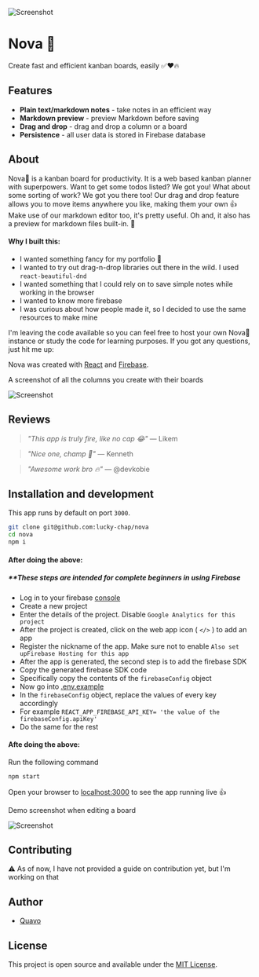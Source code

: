 

![Screenshot](./src/assets/screenshot-1.png)



# Nova 🚀
Create fast and efficient kanban boards, easily ✅❤️🔥

## Features

- **Plain text/markdown notes** - take notes in an efficient way
- **Markdown preview** - preview Markdown before saving
- **Drag and drop** - drag and drop a column or a board
- **Persistence** - all user data is stored in Firebase database


## About


Nova🚀 is a kanban board for productivity. It is a web based kanban planner with superpowers. Want to get some todos listed? We got you! What about some sorting of work? We got you there too!
Our drag and drop feature allows you to move items anywhere you like, making them your own 👍
Make use of our markdown editor too, it's pretty useful. Oh and, it also has a preview for markdown files built-in. 🤯

#### Why  I built this:

- I wanted something fancy for my portfolio 🤩
- I wanted to try out drag-n-drop libraries out there in the wild. I used `react-beautiful-dnd`
- I wanted something that I could rely on to save simple notes while working in the browser
- I wanted to know more firebase
- I was curious about how people made it, so I decided to use the same resources to make mine

I'm leaving the code available so you can feel free to host your own Nova🚀 instance or study the code for learning purposes. If you got any questions, just hit me up:


Nova was created with [React](https://reactjs.org) and [Firebase](https://firebase.google.com).


A screenshot of all the columns you create with their boards

![Screenshot](./src/assets/screenshot-3.png)

## Reviews

> _"This app is truly fire, like no cap 😂"_ — Likem

> _"Nice one, champ 🤝"_ — Kenneth

> _"Awesome work bro 🔥"_ — @devkobie 



## Installation and development

This app runs by default on port `3000`. 


```bash
git clone git@github.com:lucky-chap/nova
cd nova
npm i
```

#### After doing the above:
##### **These steps are intended for complete beginners in using Firebase
- Log in to your firebase [console](https://console.firebase.google.com)
- Create a new project
- Enter the details of the project. Disable `Google Analytics for this project` 
- After the project is created, click on the web app icon ( `</>` ) to add an app
- Register the nickname of the app. Make sure not to enable `Also set upFirebase Hosting for this app`
- After the app is generated, the second step is to add the firebase SDK
- Copy the generated firebase SDK code
- Specifically copy the contents of the `firebaseConfig` object
- Now go into [.env.example](./.env.example)
- In the `firebaseConfig` object, replace the values of every key accordingly
- For example `REACT_APP_FIREBASE_API_KEY= 'the value of the firebaseConfig.apiKey'`
- Do the same for the rest

#### Afte doing the above:
Run the following command

```bash
npm start
```

Open your browser to [localhost:3000](http://localhost:3000) to see the app running live 👍

Demo screenshot when editing a board

![Screenshot](./src/assets/screenshot-4.png)

## Contributing

⚠️ As of now, I have not provided a guide on contribution yet, but I'm working on that



## Author

- [Quavo](https://www.github.com/lucky-chap)

## License

This project is open source and available under the [MIT License](./LICENSE.txt).
